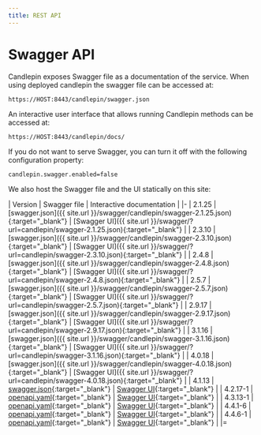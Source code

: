 ```yaml
---
title: REST API
---
```

# Swagger API
Candlepin exposes Swagger file as a documentation of the service. When using deployed candlepin the swagger file can be accessed at:

```
https://HOST:8443/candlepin/swagger.json

```
An interactive user interface that allows running Candlepin methods can be accessed at:

```
https://HOST:8443/candlepin/docs/
```

If you do not want to serve Swagger, you can turn it off with the following configuration property:

```
candlepin.swagger.enabled=false
```

We also host the Swagger file and the UI statically on this site: 

| Version | Swagger file | Interactive documentation |
|-
| 2.1.25 |  [swagger.json]({{ site.url }}/swagger/candlepin/swagger-2.1.25.json){:target="_blank"}  | [Swagger UI]({{ site.url }}/swagger/?url=candlepin/swagger-2.1.25.json){:target="_blank"} |
| 2.3.10 |  [swagger.json]({{ site.url }}/swagger/candlepin/swagger-2.3.10.json){:target="_blank"}  | [Swagger UI]({{ site.url }}/swagger/?url=candlepin/swagger-2.3.10.json){:target="_blank"} |
| 2.4.8 |  [swagger.json]({{ site.url }}/swagger/candlepin/swagger-2.4.8.json){:target="_blank"}  | [Swagger UI]({{ site.url }}/swagger/?url=candlepin/swagger-2.4.8.json){:target="_blank"} |
| 2.5.7 |  [swagger.json]({{ site.url }}/swagger/candlepin/swagger-2.5.7.json){:target="_blank"}  | [Swagger UI]({{ site.url }}/swagger/?url=candlepin/swagger-2.5.7.json){:target="_blank"} |
| 2.9.17 |  [swagger.json]({{ site.url }}/swagger/candlepin/swagger-2.9.17.json){:target="_blank"}  | [Swagger UI]({{ site.url }}/swagger/?url=candlepin/swagger-2.9.17.json){:target="_blank"} |
| 3.1.16 |  [swagger.json]({{ site.url }}/swagger/candlepin/swagger-3.1.16.json){:target="_blank"}  | [Swagger UI]({{ site.url }}/swagger/?url=candlepin/swagger-3.1.16.json){:target="_blank"} |
| 4.0.18 |  [swagger.json]({{ site.url }}/swagger/candlepin/swagger-4.0.18.json){:target="_blank"}  | [Swagger UI]({{ site.url }}/swagger/?url=candlepin/swagger-4.0.18.json){:target="_blank"} |
| 4.1.13 | [swagger.json](https://raw.githubusercontent.com/candlepin/candlepin/candlepin-4.1-HOTFIX/api/candlepin-api-spec.yaml){:target="_blank"} | [Swagger UI](https://petstore.swagger.io/?url=https://raw.githubusercontent.com/candlepin/candlepin/candlepin-4.1-HOTFIX/api/candlepin-api-spec.yaml){:target="_blank"} |
| 4.2.17-1 | [openapi.yaml](https://raw.githubusercontent.com/candlepin/candlepin/candlepin-4.2-HOTFIX/api/candlepin-api-spec.yaml){:target="_blank"} | [Swagger UI](https://petstore.swagger.io/?url=https://raw.githubusercontent.com/candlepin/candlepin/candlepin-4.2-HOTFIX/api/candlepin-api-spec.yaml){:target="_blank"} |
| 4.3.13-1 | [openapi.yaml](https://raw.githubusercontent.com/candlepin/candlepin/candlepin-4.3-HOTFIX/api/candlepin-api-spec.yaml){:target="_blank"} | [Swagger UI](https://petstore.swagger.io/?url=https://raw.githubusercontent.com/candlepin/candlepin/candlepin-4.3-HOTFIX/api/candlepin-api-spec.yaml){:target="_blank"} |
| 4.4.1-6 | [openapi.yaml](https://raw.githubusercontent.com/candlepin/candlepin/candlepin-4.4.1-HOTFIX/api/candlepin-api-spec.yaml){:target="_blank"} | [Swagger UI](https://petstore.swagger.io/?url=https://raw.githubusercontent.com/candlepin/candlepin/candlepin-4.4.1-HOTFIX/api/candlepin-api-spec.yaml){:target="_blank"} |
| 4.4.6-1 | [openapi.yaml](https://raw.githubusercontent.com/candlepin/candlepin/main/api/candlepin-api-spec.yaml){:target="_blank"} | [Swagger UI](https://petstore.swagger.io/?url=https://raw.githubusercontent.com/candlepin/candlepin/main/api/candlepin-api-spec.yaml){:target="_blank"} |
|=
